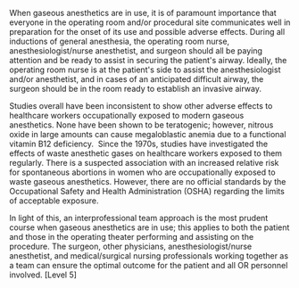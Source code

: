When gaseous anesthetics are in use, it is of paramount importance that everyone in the operating room and/or procedural site communicates well in preparation for the onset of its use and possible adverse effects. During all inductions of general anesthesia, the operating room nurse, anesthesiologist/nurse anesthetist, and surgeon should all be paying attention and be ready to assist in securing the patient's airway. Ideally, the operating room nurse is at the patient's side to assist the anesthesiologist and/or anesthetist, and in cases of an anticipated difficult airway, the surgeon should be in the room ready to establish an invasive airway.

Studies overall have been inconsistent to show other adverse effects to healthcare workers occupationally exposed to modern gaseous anesthetics. None have been shown to be teratogenic; however, nitrous oxide in large amounts can cause megaloblastic anemia due to a functional vitamin B12 deficiency.  Since the 1970s, studies have investigated the effects of waste anesthetic gases on healthcare workers exposed to them regularly. There is a suspected association with an increased relative risk for spontaneous abortions in women who are occupationally exposed to waste gaseous anesthetics. However, there are no official standards by the Occupational Safety and Health Administration (OSHA) regarding the limits of acceptable exposure.

In light of this, an interprofessional team approach is the most prudent course when gaseous anesthetics are in use; this applies to both the patient and those in the operating theater performing and assisting on the procedure. The surgeon, other physicians, anesthesiologist/nurse anesthetist, and medical/surgical nursing professionals working together as a team can ensure the optimal outcome for the patient and all OR personnel involved. [Level 5]